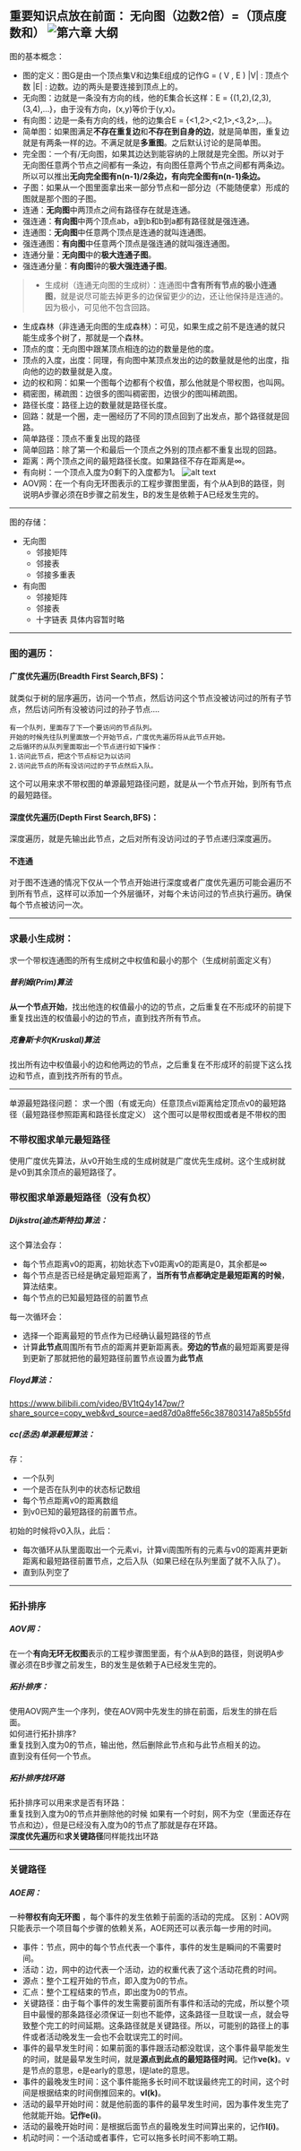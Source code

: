 重要知识点放在前面：
无向图（边数2倍）=（顶点度数和）
![第六章 大纲](IMG_20240909_135323_edit_108015357343413.jpg)
---
图的基本概念：
- 图的定义：图G是由一个顶点集V和边集E组成的记作G = ( V , E ) |V| : 顶点个数 |E| : 边数。边的两头是要连接到顶点上的。
- 无向图：边就是一条没有方向的线，他的E集合长这样：E = {(1,2),(2,3),(3,4),...}，由于没有方向，(x,y)等价于(y,x)。
- 有向图：边是一条有方向的线，他的边集合E = {<1,2>,<2,1>,<3,2>,...}。
- 简单图：如果图满足**不存在重复边**和**不存在到自身的边**，就是简单图，重复边就是有两条一样的边。不满足就是**多重图**。之后默认讨论的是简单图。
- 完全图：一个有/无向图，如果其边达到能容纳的上限就是完全图。所以对于无向图任意两个节点之间都有一条边，有向图任意两个节点之间都有两条边。所以可以推出**无向完全图有n(n-1)/2条边，有向完全图有n(n-1)条边。**
- 子图：如果从一个图里面拿出来一部分节点和一部分边（不能随便拿）形成的图就是那个图的子图。
- 连通：**无向图**中两顶点之间有路径存在就是连通。
- 强连通：**有向图**中两个顶点ab，a到b和b到a都有路径就是强连通。
- 连通图：**无向图**中任意两个顶点是连通的就叫连通图。
- 强连通图：**有向图**中任意两个顶点是强连通的就叫强连通图。
- 连通分量：**无向图**中的**极大连通子图**。
- 强连通分量：**有向图**钟的**极大强连通子图**。
> - 生成树（连通无向图的生成树）：连通图中**含有所有节点的极小连通图**，就是说尽可能去掉更多的边保留更少的边，还让他保持是连通的。因为极小，可见他不包含回路。
- 生成森林（非连通无向图的生成森林）：可见，如果生成之前不是连通的就只能生成多个树了，那就是一个森林。
- 顶点的度：无向图中跟某顶点相连的边的数量是他的度。
- 顶点的入度，出度：同理，有向图中某顶点发出的边的数量就是他的出度，指向他的边的数量就是入度。
- 边的权和网：如果一个图每个边都有个权值，那么他就是个带权图，也叫网。
- 稠密图，稀疏图：边很多的图叫稠密图，边很少的图叫稀疏图。
- 路径长度：路径上边的数量就是路径长度。
- 回路：就是一个圈，走一圈经历了不同的顶点回到了出发点，那个路径就是回路。
- 简单路径：顶点不重复出现的路径
- 简单回路：除了第一个和最后一个顶点之外别的顶点都不重复出现的回路。
- 距离：两个顶点之间的最短路径长度。如果路径不存在距离是∞。
- 有向树：一个顶点入度为0剩下的入度都为1。
![alt text](image.png)
- AOV网：在一个有向无环图表示的工程步骤图里面，有个从A到B的路径，则说明A步骤必须在B步骤之前发生，B的发生是依赖于A已经发生完的。
---
图的存储：
- 无向图
  - 邻接矩阵
  - 邻接表
  - 邻接多重表
- 有向图
  - 邻接矩阵
  - 邻接表
  - 十字链表
具体内容暂时略
---
### 图的遍历：
#### 广度优先遍历(Breadth First Search,BFS)：
就类似于树的层序遍历，访问一个节点，然后访问这个节点没被访问过的所有子节点，然后访问所有没被访问过的孙子节点....  
```
有一个队列，里面存了下一个要访问的节点队列。
开始的时候先往队列里面放一个开始节点，广度优先遍历将从此节点开始。
之后循环的从队列里面取出一个节点进行如下操作：
1.访问此节点，把这个节点标记为以访问
2.访问此节点的所有没访问过的子节点然后入队。
```
这个可以用来求不带权图的单源最短路径问题，就是从一个节点开始，到所有节点的最短路径。
  
#### 深度优先遍历(Depth First Search,BFS)：
深度遍历，就是先输出此节点，之后对所有没访问过的子节点递归深度遍历。

#### 不连通
对于图不连通的情况下仅从一个节点开始进行深度或者广度优先遍历可能会遍历不到所有节点，这样可以添加一个外层循环，对每个未访问过的节点执行遍历。确保每个节点被访问一次。

---
### 求最小生成树：
求一个带权连通图的所有生成树之中权值和最小的那个（生成树前面定义有）
##### 普利姆(Prim)算法
**从一个节点开始**，找出他连的权值最小的边的节点，之后重复在不形成环的前提下重复找出连的权值最小的边的节点，直到找齐所有节点。
##### 克鲁斯卡尔(Kruskal)算法
找出所有边中权值最小的边和他两边的节点，之后重复在不形成环的前提下这么找边和节点，直到找齐所有的节点。

---
单源最短路径问题：
求一个图（有或无向）任意顶点vi距离给定顶点v0的最短路径（最短路径参照距离和路径长度定义）
这个图可以是带权图或者是不带权的图
### 不带权图求单元最短路径
使用广度优先算法，从v0开始生成的生成树就是广度优先生成树。这个生成树就是v0到其余顶点的最短路径了。
### 带权图求单源最短路径（没有负权）
##### Dijkstra(迪杰斯特拉)算法：
这个算法会存：
- 每个节点距离v0的距离，初始状态下v0距离v0的距离是0，其余都是∞  
- 每个节点是否已经是确定最短距离了，**当所有节点都确定是最短距离的时候**，算法结束。
- 每个节点的已知最短路径的前置节点

每一次循环会：
- 选择一个距离最短的节点作为已经确认最短路径的节点
- 计算**此节点**周围所有节点的距离并更新距离表。**旁边的节点**的最短距离要是得到更新了那就把他的最短路径前置节点设置为**此节点**

##### Floyd算法：
 https://www.bilibili.com/video/BV1tQ4y147pw/?share_source=copy_web&vd_source=aed87d0a8ffe56c387803147a85b55fd
##### cc(丞丞)单源最短算法：
存：
- 一个队列
- 一个是否在队列中的状态标记数组
- 每个节点距离v0的距离数组
- 到v0已知的最短路径的前置节点。

初始的时候将v0入队，此后：
- 每次循环从队里面取出一个元素vi，计算vi周围所有的元素与v0的距离并更新距离和最短路径前置节点，之后入队（如果已经在队列里面了就不入队了）。
- 直到队列空了

---
### 拓扑排序
##### AOV网：
在一个**有向无环无权图**表示的工程步骤图里面，有个从A到B的路径，则说明A步骤必须在B步骤之前发生，B的发生是依赖于A已经发生完的。
##### 拓扑排序：
使用AOV网产生一个序列，使在AOV网中先发生的排在前面，后发生的排在后面。  
如何进行拓扑排序?  
重复找到入度为0的节点，输出他，然后删除此节点和与此节点相关的边。  
直到没有任何一个节点。
##### 拓扑排序找环路  
拓扑排序可以用来求是否有环路：  
重复找到入度为0的节点并删除他的时候
如果有一个时刻，网不为空（里面还存在节点和边），但是已经没有入度为0的节点了那就是存在环路。  
**深度优先遍历**和**求关键路径**同样能找出环路

---
### 关键路径
##### AOE网：
一种**带权有向无环图**  ，每个事件的发生依赖于前面的活动的完成。
区别：AOV网只能表示一个项目每个步骤的依赖关系，AOE网还可以表示每一步用的时间。  
- 事件：节点，网中的每个节点代表一个事件，事件的发生是瞬间的不需要时间。
- 活动：边，网中的边代表一个活动，边的权重代表了这个活动花费的时间。
- 源点：整个工程开始的节点，即入度为0的节点。
- 汇点：整个工程结束的节点，即出度为0的节点。
- 关键路径：由于每个事件的发生需要前面所有事件和活动的完成，所以整个项目中最慢的那条路径必须保证一刻也不能停，这条路径一旦耽误一点，就会导致整个完工的时间延期。这条路径就是关键路径。所以，可能别的路径上的事件或者活动晚发生一会也不会耽误完工的时间。
- 事件的最早发生时间：如果前面的事件跟活动都没耽误，这个事件最早能发生的时间，就是最早发生时间，就是**源点到此点的最短路径时间**。记作**ve(k)**。v是节点的意思，e是early的意思，l是late的意思。
- 事件的最晚发生时间：这个事件能拖多长时间不耽误最终完工的时间，这个时间是根据结束的时间倒推回来的。**vl(k)**。
- 活动的最早开始时间：就是他前面的事件的最早发生时间，因为事件发生完了他就能开始。**记作e(i)**。
- 活动的最晚开始时间：是根据后面节点的最晚发生时间算出来的，记作**l(i)**。
- 机动时间：一个活动或者事件，它可以拖多长时间不影响工期。
